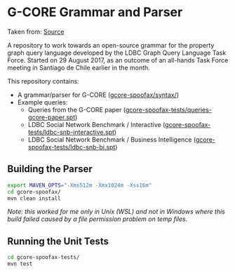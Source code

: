 # G-CORE Grammar and Parser
Taken from: [Source](https://github.com/ldbc/ldbc_gcore_parser)

A repository to work towards an open-source grammar for the property graph query language developed by the LDBC Graph Query Language Task Force.  Started on 29 August 2017, as an outcome of an all-hands Task Force meeting in Santiago de Chile earlier in the month.

This repository contains:

 - A grammar/parser for G-CORE ([gcore-spoofax/syntax/](gcore-spoofax/syntax/))
 - Example queries:
   - Queries from the G-CORE paper ([gcore-spoofax-tests/queries-gcore-paper.spt](gcore-spoofax-tests/queries-gcore-paper.spt))
   - LDBC Social Network Benchmark / Interactive ([gcore-spoofax-tests/ldbc-snb-interactive.spt](gcore-spoofax-tests/ldbc-snb-interactive.spt))
   - LDBC Social Network Benchmark / Business Intelligence ([gcore-spoofax-tests/ldbc-snb-bi.spt](gcore-spoofax-tests/ldbc-snb-bi.spt))

## Building the Parser

```bash
export MAVEN_OPTS="-Xms512m -Xmx1024m -Xss16m"
cd gcore-spoofax/
mvn clean install
```
*Note: this worked for me only in Unix (WSL) and not in Windows where this build failed 
caused by a file permission problem on temp files.*

## Running the Unit Tests

```bash
cd gcore-spoofax-tests/
mvn test
```
